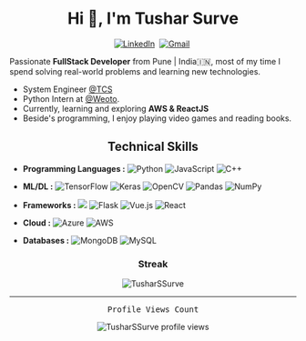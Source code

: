 <h1 align="center">Hi 👋, I'm Tushar Surve</h1>
<p align="center">
<a href="https://www.linkedin.com/in/surve-tushar/"><img src="https://img.shields.io/badge/linkedin-%230077B5.svg?&style=for-the-badge&logo=linkedin&logoColor=white" alt="LinkedIn" /></a>&nbsp;
<a href="mailto:ttusharsurve567@gmail.com"><img src="https://img.shields.io/badge/gmail-%23D14836.svg?&style=for-the-badge&logo=gmail&logoColor=white" alt="Gmail"/></a>&nbsp;
</p>

Passionate **FullStack Developer** from Pune | India:india:, most of my time I spend solving real-world problems and learning new technologies.

- System Engineer [@TCS](https://www.tcs.com/)
- Python Intern at [@Weoto](https://weoto.in).
- Currently, learning and exploring **AWS & ReactJS** 
- Beside's programming, I enjoy playing video games and reading books.


<h2 align="center">Technical Skills</h2>

- **Programming Languages :** <img alt="Python" src="https://img.shields.io/badge/python%20-%2314354C.svg?&style=for-the-badge&logo=python&logoColor=white"/> <img alt="JavaScript" src="https://img.shields.io/badge/JavaScript-323330?style=for-the-badge&logo=javascript&logoColor=F7DF1E"/> <img alt="C++" src="https://img.shields.io/badge/c++%20-%2300599C.svg?&style=for-the-badge&logo=c%2B%2B&ogoColor=white"/> 

- **ML/DL :** <img alt="TensorFlow" src="https://img.shields.io/badge/TensorFlow%20-%23FF6F00.svg?&style=for-the-badge&logo=TensorFlow&logoColor=white" /> <img alt="Keras" src="https://img.shields.io/badge/Keras%20-%23D00000.svg?&style=for-the-badge&logo=Keras&logoColor=white"/> <img alt="OpenCV" src="https://img.shields.io/badge/Opencv-black?style=for-the-badge&logo=opencv&logoColor=white" /> <img alt="Pandas" src="https://img.shields.io/badge/pandas%20-%23150458.svg?&style=for-the-badge&logo=pandas&logoColor=white" /> <img alt="NumPy" src="https://img.shields.io/badge/numpy%20-%23013243.svg?&style=for-the-badge&logo=numpy&logoColor=white" /> 

- **Frameworks :** <img src="https://img.shields.io/badge/Flutter%20-%2302569B.svg?&style=for-the-badge&logo=Flutter&logoColor=white" /> <img alt="Flask" src="https://img.shields.io/badge/flask%20-%23000.svg?&style=for-the-badge&logo=flask&logoColor=white"/> ![Vue.js](https://img.shields.io/badge/vuejs-%2335495e.svg?style=for-the-badge&logo=vuedotjs&logoColor=%234FC08D) <img alt="React" src="https://img.shields.io/badge/React-20232A?style=for-the-badge&logo=react&logoColor=61DAFB"/> 

- **Cloud :** <img alt="Azure" src ="https://img.shields.io/badge/Microsoft_Azure-0089D6?style=for-the-badge&logo=microsoft-azure&logoColor=white"/> <img alt="AWS" src="https://img.shields.io/badge/Amazon_AWS-232F3E?style=for-the-badge&logo=amazon-aws&logoColor=white"/>

- **Databases :** <img alt="MongoDB" src ="https://img.shields.io/badge/MongoDB-%234ea94b.svg?&style=for-the-badge&logo=mongodb&logoColor=white"/> <img alt="MySQL" src="https://img.shields.io/badge/mysql-%2300f.svg?&style=for-the-badge&logo=mysql&logoColor=white"/>


<h3 align="center">Streak</h3>
<p align="center"><img align="center" src="https://github-readme-streak-stats.herokuapp.com/?user=TusharSSurve&theme=dark" alt="TusharSSurve" /></p>

<hr/>
<p align="center"> 
  <samp>
    Profile Views Count
  </samp>
</p>

<p align="center"> 
  <img src="https://profile-counter.glitch.me/TusharSSurve/count.svg" alt="TusharSSurve profile views" /> 
</p>

